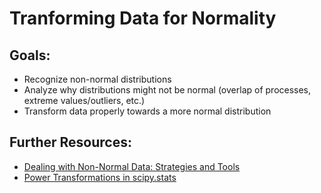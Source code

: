 # Tranforming Data for Normality

## Goals: 

- Recognize non-normal distributions
- Analyze why distributions might not be normal (overlap of processes, extreme values/outliers, etc.)
- Transform data properly towards a more normal distribution

## Further Resources:

- [Dealing with Non-Normal Data: Strategies and Tools](https://www.isixsigma.com/tools-templates/normality/dealing-non-normal-data-strategies-and-tools/)
- [Power Transformations in scipy.stats](https://docs.scipy.org/doc/scipy/reference/generated/scipy.stats.boxcox.html)

